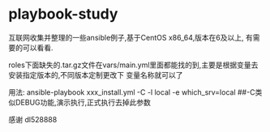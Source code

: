# playbook-study
互联网收集并整理的一些ansible例子,基于CentOS x86_64,版本在6及以上,
有需要的可以看看.

roles下面缺失的.tar.gz文件在vars/main.yml里面都能找的到,主要是根据变量去安装指定版本的,不同版本定制更改下
变量名称就可以了

用法:
ansible-playbook  xxx_install.yml -C -l local -e which_srv=local  ##-C类似DEBUG功能,演示执行,正式执行去掉此参数

感谢
    dl528888
